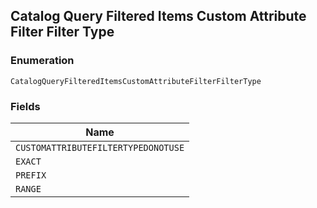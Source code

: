 ## Catalog Query Filtered Items Custom Attribute Filter Filter Type

### Enumeration

`CatalogQueryFilteredItemsCustomAttributeFilterFilterType`

### Fields

| Name |
|  --- |
| `CUSTOMATTRIBUTEFILTERTYPEDONOTUSE` |
| `EXACT` |
| `PREFIX` |
| `RANGE` |

